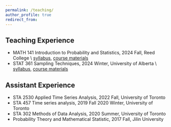 ```yaml
---
permalink: /teaching/
author_profile: true
redirect_from: 
---
```


## Teaching Experience

* MATH 141 Introduction to Probability and Statistics, 2024 Fall, Reed College \\
  [syllabus](http://yc-stats.github.io/files/Math_141_Syllabus.pdf), [course materials]()
* STAT 361 Sampling Techniques, 2024 Winter, University of Alberta \\
  [syllabus](), [course materials]()

## Assistant Experience
* STA 2530 Applied Time Series Analysis, 2022 Fall, University of Toronto
* STA 457 Time series analysis, 2019 Fall 2020 Winter, University of Toronto
* STA 302 Methods of Data Analysis, 2020 Summer, University of Toronto
* Probability Theory and Mathematical Statistic, 2017 Fall, Jilin University
